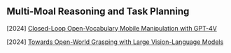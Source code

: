 ## Multi-Moal Reasoning and Task Planning

[2024] [Closed-Loop Open-Vocabulary Mobile Manipulation with GPT-4V](https://arxiv.org/abs/2404.10220)

[2024] [Towards Open-World Grasping with Large Vision-Language Models](https://arxiv.org/abs/2406.18722)
